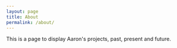 ```yaml
---
layout: page
title: About
permalink: /about/
---
```


This is a page to display Aaron's projects, past, present and future.